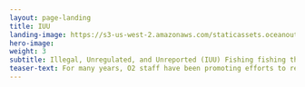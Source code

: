 ```yaml
---
layout: page-landing
title: IUU
landing-image: https://s3-us-west-2.amazonaws.com/staticassets.oceanoutcomes.org/rollover+images/iuu-hover.jpg
hero-image: 
weight: 3
subtitle: Illegal, Unregulated, and Unreported (IUU) Fishing fishing threatens the sustainability of fish stocks on a global scale and accounts for USD23 billion in global economic loss annually. The rate of illegal and unreported fishing may be 18% above the legal catch on some fishing grounds worldwide. 
teaser-text: For many years, O2 staff have been promoting efforts to reduce IUU, particularly in Russia. We supported independent observers, anti-poaching brigades, satellite monitoring, and helped several Russian companies get MSC CoC certification. Overall, we have seen slow but steady progress to reduce illegal fishing and a corresponding increase in legal, sustainable fishing. We have also learned a lot.
---
```

